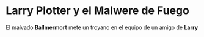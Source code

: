 # Larry Plotter y el Malwere de Fuego

El malvado **Ballmermort** mete un troyano en el equipo de un amigo de **Larry** 

